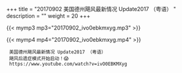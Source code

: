 +++
title = "20170902  美国德州飓风最新情况 Update2017 （粤语） "
description = ""
weight = 20
+++

{{< mymp3 mp3="20170902_ivo0ebkmxyg.mp3" >}}

{{< mymp4 mp4="20170902_ivo0ebkmxyg.mp4" >}}

     美国德州飓风最新情况 Update2017 （粤语） 
     飓风后遗症模式开始启动！😱 
     https://www.youtube.com/watch?v=ivO0EBKMXyg 
